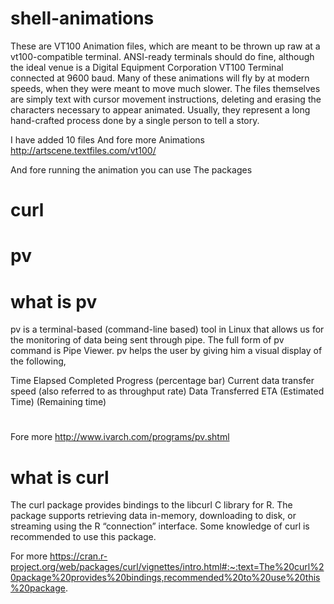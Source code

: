 # shell-animations


These are VT100 Animation files, which are meant to be thrown up raw at a vt100-compatible terminal. ANSI-ready terminals should do fine, although the ideal venue is a Digital Equipment Corporation VT100 Terminal connected at 9600 baud. Many of these animations will fly by at modern speeds, when they were meant to move much slower. The files themselves are simply text with cursor movement instructions, deleting and erasing the characters necessary to appear animated. Usually, they represent a long hand-crafted process done by a single person to tell a story.

I have added 10 files 
And fore more
Animations
http://artscene.textfiles.com/vt100/

And fore running the animation you can use
 The packages

# curl

# pv

# what is pv 

pv is a terminal-based (command-line based) tool in Linux that allows us for the monitoring of data being sent through pipe. The full form of pv command is Pipe Viewer. pv helps the user by giving him a visual display of the following,

Time Elapsed
Completed Progress (percentage bar)
Current data transfer speed (also referred to as throughput rate)
Data Transferred
ETA (Estimated Time) (Remaining time)
# 
Fore more
http://www.ivarch.com/programs/pv.shtml

# what is curl 

The curl package provides bindings to the libcurl C library for R. The package supports retrieving data in-memory, downloading to disk, or streaming using the R “connection” interface. Some knowledge of curl is recommended to use this package.

For more
https://cran.r-project.org/web/packages/curl/vignettes/intro.html#:~:text=The%20curl%20package%20provides%20bindings,recommended%20to%20use%20this%20package.

